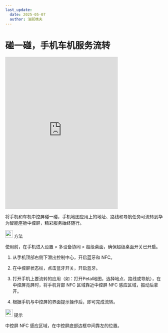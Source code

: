 ```yaml
---
last_update:
  date: 2025-05-07
  author: 油腻樵夫
---
```


# 碰一碰，手机车机服务流转

<iframe src="https://tips-p01-drcn.dbankcdn.cn/MODEL/EMUI/C00B030/resource/card/202412090c4qmu/zh-cn/image/video/10044618_f001_TapToTransfer.mp4#toolbar=0" scrolling="no" border="0" frameborder="no" framespacing="0" allowfullscreen="true" width="360" height="486"> </iframe>

将手机和车机中控屏碰一碰，手机地图应用上的地址、路线和导航任务可流转到华为智能座舱中控屏，精彩服务始终随行。

<img src="https://tips-p01-drcn.dbankcdn.cn/MODEL/EMUI/C00B030/resource/card/202503041becsx/zh-cn/image/common/buttons/fig_method.png" width="24" height="24"/> 方法

使用前，在手机进入设置 > 多设备协同 > 超级桌面，确保超级桌面开关已开启。

1.  从手机顶部右侧下滑出控制中心，开启蓝牙和 NFC。
    
2.  在中控屏状态栏，点击蓝牙开关，开启蓝牙。
    
3.  打开手机上要流转的应用（如：打开Petal地图，选择地点、路线或导航），在中控屏亮屏时，将手机背部 NFC 区域靠近中控屏 NFC 感应区域，振动后拿开。
    
4.  根据手机与中控屏的界面提示操作后，即可完成流转。
    

<img src="https://tips-p01-drcn.dbankcdn.cn/MODEL/EMUI/C00B030/resource/card/202508300vZjQz/zh-cn/image/common/buttons/fig_tips.png" width="24" height="24"/> 提示

中控屏 NFC 感应区域，在中控屏底部边框中间靠左的位置。


